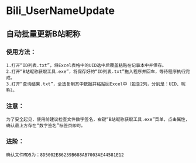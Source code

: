 # Bili_UserNameUpdate

## 自动批量更新B站昵称

### 使用方法：
    1.打开“ID列表.txt”，将Excel表格中的UID选中后覆盖粘贴在记事本中并保存。
    2.打开“B站昵称获取工具.exe”，将保存好的“ID列表.txt”拖入程序并回车，等待程序执行完成。
    3.打开“查询结果.txt”，全选复制其中数据并粘贴回Excel中（包含2列，分别是：UID、昵称）。

### 注意：
    为了安全起见，使用前建议检查文件数字签名，右键“B站昵称获取工具.exe”菜单，点击属性，
    确认最上方存在“数字签名”标签页即可。
### 进阶：
    确认文件MD5为：8D5002E86239B688AB7003AE44581E12
